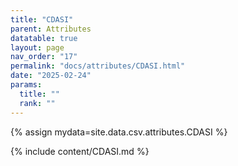 ```yaml
---
title: "CDASI"
parent: Attributes
datatable: true
layout: page
nav_order: "17"
permalink: "docs/attributes/CDASI.html"
date: "2025-02-24"
params:
  title: ""
  rank: ""
---
```

{% assign mydata=site.data.csv.attributes.CDASI %} 

{% include content/CDASI.md %}
